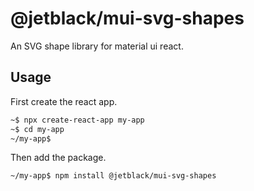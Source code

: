 # @jetblack/mui-svg-shapes

An SVG shape library for material ui react.

## Usage

First create the react app.

```bash
~$ npx create-react-app my-app
~$ cd my-app
~/my-app$
```

Then add the package.

```bash
~/my-app$ npm install @jetblack/mui-svg-shapes
```



